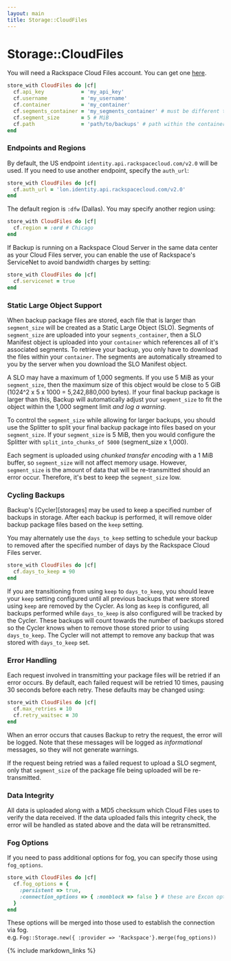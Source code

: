 ```yaml
---
layout: main
title: Storage::CloudFiles
---
```


Storage::CloudFiles
===================

You will need a Rackspace Cloud Files account. You can get one [here](http://www.rackspace.com/cloud/).

```rb
store_with CloudFiles do |cf|
  cf.api_key            = 'my_api_key'
  cf.username           = 'my_username'
  cf.container          = 'my_container'
  cf.segments_container = 'my_segments_container' # must be different than `container`
  cf.segment_size       = 5 # MiB
  cf.path               = 'path/to/backups' # path within the container
end
```

### Endpoints and Regions

By default, the US endpoint `identity.api.rackspacecloud.com/v2.0` will be used.
If you need to use another endpoint, specify the `auth_url`:

```rb
store_with CloudFiles do |cf|
  cf.auth_url = 'lon.identity.api.rackspacecloud.com/v2.0'
end
```

The default region is `:dfw` (Dallas). You may specify another region using:

```rb
store_with CloudFiles do |cf|
  cf.region = :ord # Chicago
end
```

If Backup is running on a Rackspace Cloud Server in the same data center as your Cloud Files server,
you can enable the use of Rackspace's ServiceNet to avoid bandwidth charges by setting:

```rb
store_with CloudFiles do |cf|
  cf.servicenet = true
end
```

### Static Large Object Support

When backup package files are stored, each file that is larger than `segment_size` will be created
as a Static Large Object (SLO). Segments of `segment_size` are uploaded into your `segments_container`,
then a SLO Manifest object is uploaded into your `container` which references all of it's associated segments.
To retrieve your backup, you only have to download the files within your `container`.
The segments are automatically streamed to you by the server when you download the SLO Manifest object.

A SLO may have a maximum of 1,000 segments. If you use 5 MiB as your `segment_size`, then the maximum size
of this object would be close to 5 GiB (1024^2 x 5 x 1000 = 5,242,880,000 bytes). If your final backup package
is larger than this, Backup will automatically adjust your `segment_size` to fit the object within the 1,000
segment limit _and log a warning_.

To control the `segment_size` while allowing for larger backups, you should use the Splitter to split your
final backup package into files based on your `segment_size`. If your `segment_size` is 5 MiB, then you would
configure the Splitter with `split_into_chunks_of 5000` (segment_size x 1,000).

Each segment is uploaded using _chunked transfer encoding_ with a 1 MiB buffer, so `segment_size` will not affect
memory usage. However, `segment_size` is the amount of data that will be re-transmitted should an error occur.
Therefore, it's best to keep the `segment_size` low.


### Cycling Backups

Backup's [Cycler][storages] may be used to keep a specified number of backups in storage.
After each backup is performed, it will remove older backup package files based on the `keep` setting.

You may alternately use the `days_to_keep` setting to schedule your backup to removed after the specified
number of days by the Rackspace Cloud Files server.

```rb
store_with CloudFiles do |cf|
  cf.days_to_keep = 90
end
```

If you are transitioning from using `keep` to `days_to_keep`, you should leave your `keep` setting configured until all
previous backups that were stored using `keep` are removed by the Cycler. As long as `keep` is configured, all backups
performed while `days_to_keep` is also configured will be tracked by the Cycler. These backups will count towards the
number of backups stored so the Cycler knows when to remove those stored prior to using `days_to_keep`. The Cycler will
not attempt to remove any backup that was stored with `days_to_keep` set.


### Error Handling

Each request involved in transmitting your package files will be retried if an error occurs. By default, each failed
request will be retried 10 times, pausing 30 seconds before each retry. These defaults may be changed using:

```rb
store_with CloudFiles do |cf|
  cf.max_retries = 10
  cf.retry_waitsec = 30
end
```
When an error occurs that causes Backup to retry the request, the error will be logged. Note that these messages
will be logged as _informational_ messages, so they will not generate warnings.

If the request being retried was a failed request to upload a SLO segment, only that `segment_size` of the package
file being uploaded will be re-transmitted.


### Data Integrity

All data is uploaded along with a MD5 checksum which Cloud Files uses to verify the data received. If the data uploaded
fails this integrity check, the error will be handled as stated above and the data will be retransmitted.

### Fog Options

If you need to pass additional options for fog, you can specify those using `fog_options`.

```rb
store_with CloudFiles do |cf|
  cf.fog_options = {
    :persistent => true,
    :connection_options => { :nonblock => false } # these are Excon options
  }
end
```
These options will be merged into those used to establish the connection via fog.  
e.g. `Fog::Storage.new({ :provider => 'Rackspace'}.merge(fog_options))`

{% include markdown_links %}

